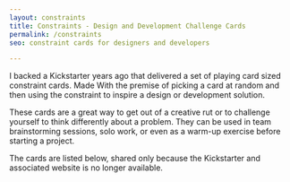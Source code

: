 ```yaml
---
layout: constraints
title: Constraints - Design and Development Challenge Cards
permalink: /constraints
seo: constraint cards for designers and developers

---
```


I backed a Kickstarter years ago that delivered a set of playing card sized constraint cards. Made With the premise of picking a card at random and then using the constraint to inspire a design or development solution.

These cards are a great way to get out of a creative rut or to challenge yourself to think differently about a problem. They can be used in team brainstorming sessions, solo work, or even as a warm-up exercise before starting a project.

The cards are listed below, shared only because the Kickstarter and associated website is no longer available.
